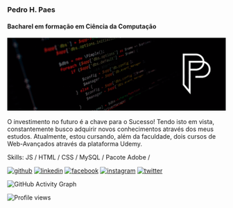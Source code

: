 ### Pedro H. Paes
#### Bacharel em formação em Ciência da Computação
![Bacharel em formação em Ciência da Computação](https://raw.githubusercontent.com/PdrPaes/PdrPaes/main/capa.png)

O investimento no futuro é a chave para o Sucesso! Tendo isto em vista, constantemente busco adquirir novos conhecimentos através dos meus estudos. Atualmente, estou cursando, além da faculdade, dois cursos de Web-Avançados através da plataforma Udemy.

Skills: JS / HTML / CSS / MySQL / Pacote Adobe / 



[<img src='https://cdn.jsdelivr.net/npm/simple-icons@3.0.1/icons/github.svg' alt='github' height='40' margin-left='40'>](https://github.com/PdrPaes)  [<img src='https://cdn.jsdelivr.net/npm/simple-icons@3.0.1/icons/linkedin.svg' alt='linkedin' height='40' margin-left='40'>](https://www.linkedin.com/in/pedrohenriquepaes/)  [<img src='https://cdn.jsdelivr.net/npm/simple-icons@3.0.1/icons/facebook.svg' alt='facebook' height='40' margin-left='40'>](https://www.facebook.com/PdrPaes)  [<img src='https://cdn.jsdelivr.net/npm/simple-icons@3.0.1/icons/instagram.svg' alt='instagram' height='40' margin-left='40'>](https://www.instagram.com/paes.pedro/)  [<img src='https://cdn.jsdelivr.net/npm/simple-icons@3.0.1/icons/twitter.svg' alt='twitter' height='40' margin-left='40'>](https://twitter.com/PdrPaeZ)

![GitHub Activity Graph](https://activity-graph.herokuapp.com/graph?username=PdrPaes)  

![Profile views](https://gpvc.arturio.dev/PdrPaes)  

